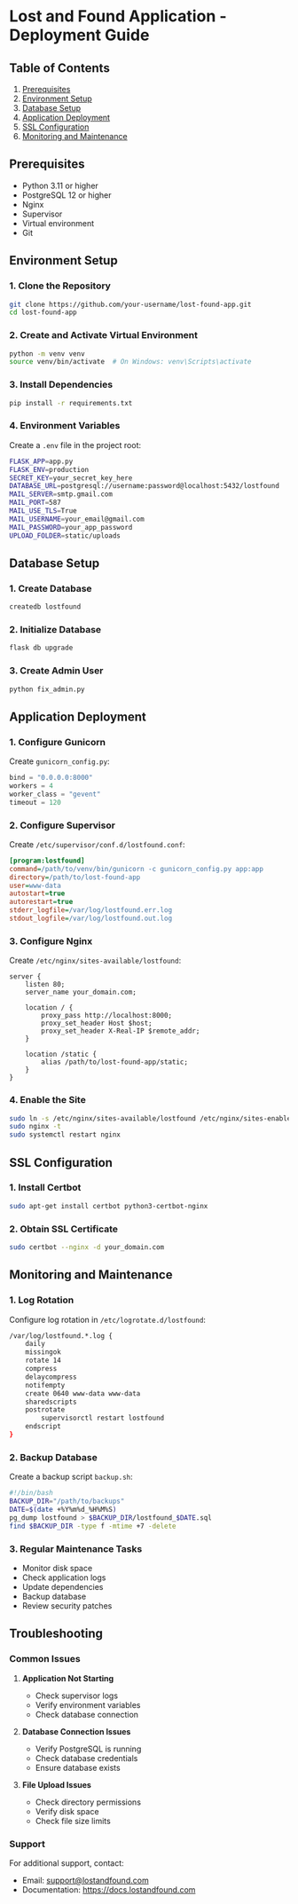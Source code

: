 # Lost and Found Application - Deployment Guide

## Table of Contents
1. [Prerequisites](#prerequisites)
2. [Environment Setup](#environment-setup)
3. [Database Setup](#database-setup)
4. [Application Deployment](#application-deployment)
5. [SSL Configuration](#ssl-configuration)
6. [Monitoring and Maintenance](#monitoring-and-maintenance)

## Prerequisites
- Python 3.11 or higher
- PostgreSQL 12 or higher
- Nginx
- Supervisor
- Virtual environment
- Git

## Environment Setup

### 1. Clone the Repository
```bash
git clone https://github.com/your-username/lost-found-app.git
cd lost-found-app
```

### 2. Create and Activate Virtual Environment
```bash
python -m venv venv
source venv/bin/activate  # On Windows: venv\Scripts\activate
```

### 3. Install Dependencies
```bash
pip install -r requirements.txt
```

### 4. Environment Variables
Create a `.env` file in the project root:
```bash
FLASK_APP=app.py
FLASK_ENV=production
SECRET_KEY=your_secret_key_here
DATABASE_URL=postgresql://username:password@localhost:5432/lostfound
MAIL_SERVER=smtp.gmail.com
MAIL_PORT=587
MAIL_USE_TLS=True
MAIL_USERNAME=your_email@gmail.com
MAIL_PASSWORD=your_app_password
UPLOAD_FOLDER=static/uploads
```

## Database Setup

### 1. Create Database
```bash
createdb lostfound
```

### 2. Initialize Database
```bash
flask db upgrade
```

### 3. Create Admin User
```bash
python fix_admin.py
```

## Application Deployment

### 1. Configure Gunicorn
Create `gunicorn_config.py`:
```python
bind = "0.0.0.0:8000"
workers = 4
worker_class = "gevent"
timeout = 120
```

### 2. Configure Supervisor
Create `/etc/supervisor/conf.d/lostfound.conf`:
```ini
[program:lostfound]
command=/path/to/venv/bin/gunicorn -c gunicorn_config.py app:app
directory=/path/to/lost-found-app
user=www-data
autostart=true
autorestart=true
stderr_logfile=/var/log/lostfound.err.log
stdout_logfile=/var/log/lostfound.out.log
```

### 3. Configure Nginx
Create `/etc/nginx/sites-available/lostfound`:
```nginx
server {
    listen 80;
    server_name your_domain.com;

    location / {
        proxy_pass http://localhost:8000;
        proxy_set_header Host $host;
        proxy_set_header X-Real-IP $remote_addr;
    }

    location /static {
        alias /path/to/lost-found-app/static;
    }
}
```

### 4. Enable the Site
```bash
sudo ln -s /etc/nginx/sites-available/lostfound /etc/nginx/sites-enabled/
sudo nginx -t
sudo systemctl restart nginx
```

## SSL Configuration

### 1. Install Certbot
```bash
sudo apt-get install certbot python3-certbot-nginx
```

### 2. Obtain SSL Certificate
```bash
sudo certbot --nginx -d your_domain.com
```

## Monitoring and Maintenance

### 1. Log Rotation
Configure log rotation in `/etc/logrotate.d/lostfound`:
```bash
/var/log/lostfound.*.log {
    daily
    missingok
    rotate 14
    compress
    delaycompress
    notifempty
    create 0640 www-data www-data
    sharedscripts
    postrotate
        supervisorctl restart lostfound
    endscript
}
```

### 2. Backup Database
Create a backup script `backup.sh`:
```bash
#!/bin/bash
BACKUP_DIR="/path/to/backups"
DATE=$(date +%Y%m%d_%H%M%S)
pg_dump lostfound > $BACKUP_DIR/lostfound_$DATE.sql
find $BACKUP_DIR -type f -mtime +7 -delete
```

### 3. Regular Maintenance Tasks
- Monitor disk space
- Check application logs
- Update dependencies
- Backup database
- Review security patches

## Troubleshooting

### Common Issues
1. **Application Not Starting**
   - Check supervisor logs
   - Verify environment variables
   - Check database connection

2. **Database Connection Issues**
   - Verify PostgreSQL is running
   - Check database credentials
   - Ensure database exists

3. **File Upload Issues**
   - Check directory permissions
   - Verify disk space
   - Check file size limits

### Support
For additional support, contact:
- Email: support@lostandfound.com
- Documentation: https://docs.lostandfound.com 